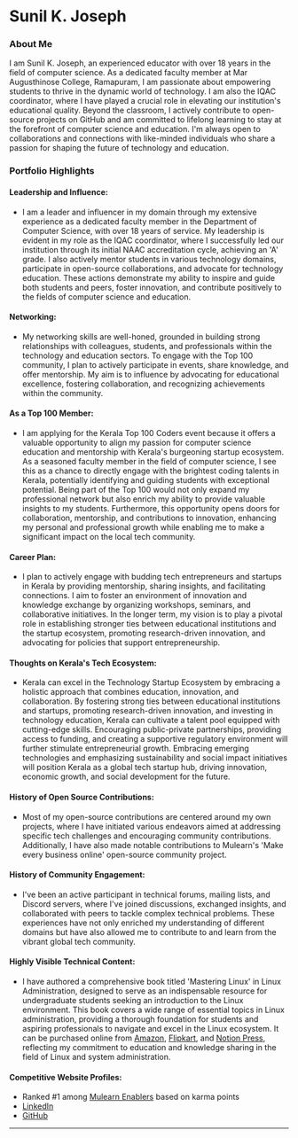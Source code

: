 # Sunil K. Joseph 

### About Me

I am Sunil K. Joseph, an experienced educator with over 18 years in the field of computer science. As a dedicated faculty member at Mar Augusthinose College, Ramapuram, I am passionate about empowering students to thrive in the dynamic world of technology. I am also the IQAC coordinator, where I have played a crucial role in elevating our institution's educational quality. Beyond the classroom, I actively contribute to open-source projects on GitHub and am committed to lifelong learning to stay at the forefront of computer science and education. I'm always open to collaborations and connections with like-minded individuals who share a passion for shaping the future of technology and education.

### Portfolio Highlights



#### Leadership and Influence: 

- I am a leader and influencer in my domain through my extensive experience as a dedicated faculty member in the Department of Computer Science, with over 18 years of service. My leadership is evident in my role as the IQAC coordinator, where I successfully led our institution through its initial NAAC accreditation cycle, achieving an 'A' grade. I also actively mentor students in various technology domains, participate in open-source collaborations, and advocate for technology education. These actions demonstrate my ability to inspire and guide both students and peers, foster innovation, and contribute positively to the fields of computer science and education.

#### Networking: 

- My networking skills are well-honed, grounded in building strong relationships with colleagues, students, and professionals within the technology and education sectors. To engage with the Top 100 community, I plan to actively participate in events, share knowledge, and offer mentorship. My aim is to influence by advocating for educational excellence, fostering collaboration, and recognizing achievements within the community.

#### As a Top 100 Member: 

- I am applying for the Kerala Top 100 Coders event because it offers a valuable opportunity to align my passion for computer science education and mentorship with Kerala's burgeoning startup ecosystem. As a seasoned faculty member in the field of computer science, I see this as a chance to directly engage with the brightest coding talents in Kerala, potentially identifying and guiding students with exceptional potential. Being part of the Top 100 would not only expand my professional network but also enrich my ability to provide valuable insights to my students. Furthermore, this opportunity opens doors for collaboration, mentorship, and contributions to innovation, enhancing my personal and professional growth while enabling me to make a significant impact on the local tech community.

#### Career Plan: 

- I plan to actively engage with budding tech entrepreneurs and startups in Kerala by providing mentorship, sharing insights, and facilitating connections. I aim to foster an environment of innovation and knowledge exchange by organizing workshops, seminars, and collaborative initiatives. In the longer term, my vision is to play a pivotal role in establishing stronger ties between educational institutions and the startup ecosystem, promoting research-driven innovation, and advocating for policies that support entrepreneurship.

#### Thoughts on Kerala's Tech Ecosystem: 

- Kerala can excel in the Technology Startup Ecosystem by embracing a holistic approach that combines education, innovation, and collaboration. By fostering strong ties between educational institutions and startups, promoting research-driven innovation, and investing in technology education, Kerala can cultivate a talent pool equipped with cutting-edge skills. Encouraging public-private partnerships, providing access to funding, and creating a supportive regulatory environment will further stimulate entrepreneurial growth. Embracing emerging technologies and emphasizing sustainability and social impact initiatives will position Kerala as a global tech startup hub, driving innovation, economic growth, and social development for the future.

#### History of Open Source Contributions:

- Most of my open-source contributions are centered around my own projects, where I have initiated various endeavors aimed at addressing specific tech challenges and encouraging community contributions. Additionally, I have also made notable contributions to Mulearn's 'Make every business online' open-source community project.

#### History of Community Engagement:

-  I've been an active participant in technical forums, mailing lists, and Discord servers, where I've joined discussions, exchanged insights, and collaborated with peers to tackle complex technical problems. These experiences have not only enriched my understanding of different domains but have also allowed me to contribute to and learn from the vibrant global tech community.

#### Highly Visible Technical Content:

- I have authored a comprehensive book titled 'Mastering Linux' in Linux Administration, designed to serve as an indispensable resource for undergraduate students seeking an introduction to the Linux environment. This book covers a wide range of essential topics in Linux administration, providing a thorough foundation for students and aspiring professionals to navigate and excel in the Linux ecosystem. It can be purchased online from [Amazon](https://amzn.eu/d/bCOH4ie), [Flipkart](http://bit.ly/45ItXdA), and [Notion Press](https://bit.ly/3Pdnn7V), reflecting my commitment to education and knowledge sharing in the field of Linux and system administration.

#### Competitive Website Profiles:

- Ranked #1 among [Mulearn Enablers](https://app.mulearn.org/profile/sunilk.joseph@mulearn) based on karma points
- [LinkedIn](https://www.linkedin.com/in/sunil-k-joseph/)
- [GitHub](https://github.com/sunilkjoseph)



---
